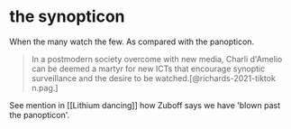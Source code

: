 # the synopticon

When the many watch the few. As compared with the panopticon.

> In a postmodern society overcome with new media, Charli d'Amelio can be deemed a martyr for new ICTs that encourage synoptic surveillance and the desire to be watched.[@richards-2021-tiktok n.pag.] 

See mention in [[Lithium dancing]] how Zuboff says we have 'blown past the panopticon'.

